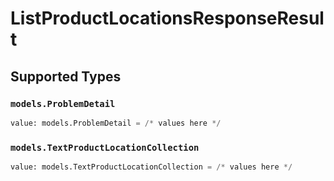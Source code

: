 # ListProductLocationsResponseResult


## Supported Types

### `models.ProblemDetail`

```python
value: models.ProblemDetail = /* values here */
```

### `models.TextProductLocationCollection`

```python
value: models.TextProductLocationCollection = /* values here */
```

